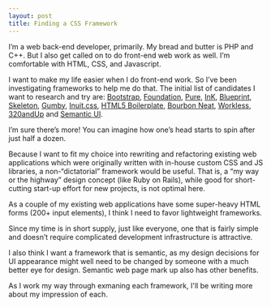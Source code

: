 ```yaml
---
layout: post
title: Finding a CSS Framework
---
```


I’m a web back-end developer, primarily.  My bread and butter is PHP and C++.  But I also get called on to do front-end web work as well.  I’m comfortable with HTML, CSS, and Javascript.

I want to make my life easier when I do front-end work.  So I’ve been investigating frameworks to help me do that.  The initial list of candidates I want to research and try are: [Bootstrap](http://getbootstrap.com/), [Foundation](http://foundation.zurb.com/), [Pure](http://purecss.io/), [InK](http://ink.sapo.pt/), [Blueprint](http://blueprintcss.org), [Skeleton](http://www.getskeleton.com/), [Gumby](http://gumbyframework.com/), [Inuit.css](https://github.com/csswizardry/inuit.css/), [HTML5 Boilerplate](http://html5boilerplate.com/), [Bourbon Neat](http://neat.bourbon.io/), [Workless](http://workless.ikreativ.com/), [320andUp](https://github.com/malarkey/320andup/) and [Semantic UI](http://semantic-ui.com/).

I’m sure there’s more!  You can imagine how one’s head starts to spin after just half a dozen.

Because I want to fit my choice into rewriting and refactoring existing web applications which were originally written with in-house custom CSS and JS libraries, a non-“dictatorial” framework would be useful.   That is, a “my way or the highway” design concept (like Ruby on Rails), while good for short-cutting start-up effort for new projects, is not optimal here.

As a couple of my existing web applications have some super-heavy HTML forms (200+ input elements), I think I need to favor lightweight frameworks.

Since my time is in short supply, just like everyone, one that is fairly simple and doesn’t require complicated development infrastructure is attractive.

I also think I want a framework that is semantic, as my design decisions for UI appearance might well need to be changed by someone with a much better eye for design.  Semantic web page mark up also has other benefits.

As I work my way through exmaning each framework, I'll be writing more about my impression of each.
